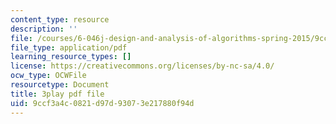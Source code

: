 ```yaml
---
content_type: resource
description: ''
file: /courses/6-046j-design-and-analysis-of-algorithms-spring-2015/9ccf3a4c0821d97d93073e217880f94d_eHZifpgyH_4.pdf
file_type: application/pdf
learning_resource_types: []
license: https://creativecommons.org/licenses/by-nc-sa/4.0/
ocw_type: OCWFile
resourcetype: Document
title: 3play pdf file
uid: 9ccf3a4c-0821-d97d-9307-3e217880f94d
---
```

